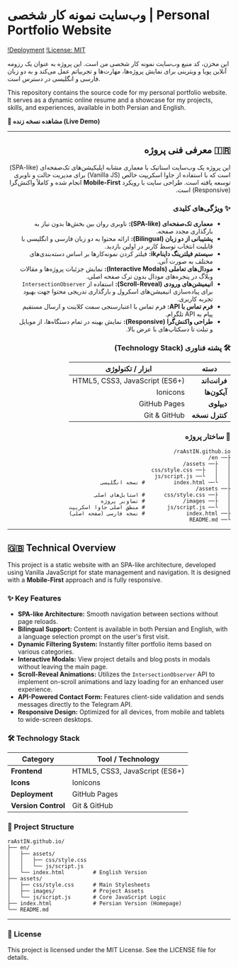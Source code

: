 # وب‌سایت نمونه کار شخصی | Personal Portfolio Website

[!Deployment](https://github.com/raAstIN/raAstIN.github.io/deployments/activity_log?environment=github-pages)
[!License: MIT](https://opensource.org/licenses/MIT)

این مخزن، کد منبع وب‌سایت نمونه کار شخصی من است. این پروژه به عنوان یک رزومه آنلاین پویا و ویترینی برای نمایش پروژه‌ها، مهارت‌ها و تجربیاتم عمل می‌کند و به دو زبان فارسی و انگلیسی در دسترس است.

This repository contains the source code for my personal portfolio website. It serves as a dynamic online resume and a showcase for my projects, skills, and experiences, available in both Persian and English.

**🚀 مشاهده نسخه زنده (Live Demo)**

---

<div dir="rtl">

## 🇮🇷 معرفی فنی پروژه

این پروژه یک وب‌سایت استاتیک با معماری مشابه اپلیکیشن‌های تک‌صفحه‌ای (SPA-like) است که با استفاده از جاوا اسکریپت خالص (Vanilla JS) برای مدیریت حالت و ناوبری توسعه یافته است. طراحی سایت با رویکرد **Mobile-First** انجام شده و کاملاً واکنش‌گرا (Responsive) است.

### ✨ ویژگی‌های کلیدی

- **معماری تک‌صفحه‌ای (SPA-like):** ناوبری روان بین بخش‌ها بدون نیاز به بارگذاری مجدد صفحه.
- **پشتیبانی از دو زبان (Bilingual):** ارائه محتوا به دو زبان فارسی و انگلیسی با قابلیت انتخاب توسط کاربر در اولین بازدید.
- **سیستم فیلترینگ داینامik:** فیلتر کردن نمونه‌کارها بر اساس دسته‌بندی‌های مختلف به صورت آنی.
- **مودال‌های تعاملی (Interactive Modals):** نمایش جزئیات پروژه‌ها و مقالات وبلاگ در پنجره‌های مودال بدون ترک صفحه اصلی.
- **انیمیشن‌های ورودی (Scroll-Reveal):** استفاده از `IntersectionObserver` برای پیاده‌سازی انیمیشن‌های اسکرول و بارگذاری تدریجی محتوا جهت بهبود تجربه کاربری.
- **فرم تماس با API:** فرم تماس با اعتبارسنجی سمت کلاینت و ارسال مستقیم پیام به API تلگرام.
- **طراحی واکنش‌گرا (Responsive):** نمایش بهینه در تمام دستگاه‌ها، از موبایل و تبلت تا دسکتاپ‌های با عرض بالا.

### 🛠️ پشته فناوری (Technology Stack)

| دسته          | ابزار / تکنولوژی                               |
|---------------|-------------------------------------------------|
| **فرانت‌اند**    | HTML5, CSS3, JavaScript (ES6+)                  |
| **آیکون‌ها**      | Ionicons           |
| **دیپلوی**      | GitHub Pages       |
| **کنترل نسخه** | Git & GitHub                                    |

### 📂 ساختار پروژه

```
raAstIN.github.io/
├── en/
│   ├── assets/
│   │   ├── css/style.css
│   │   └── js/script.js
│   └── index.html         # نسخه انگلیسی
├── assets/
│   ├── css/style.css      # استایل‌های اصلی
│   ├── images/            # تصاویر پروژه
│   └── js/script.js       # منطق اصلی جاوا اسکریپت
├── index.html             # نسخه فارسی (صفحه اصلی)
└── README.md
```

</div>

---

<div dir="ltr">

## 🇬🇧 Technical Overview

This project is a static website with an SPA-like architecture, developed using Vanilla JavaScript for state management and navigation. It is designed with a **Mobile-First** approach and is fully responsive.

### ✨ Key Features

- **SPA-like Architecture:** Smooth navigation between sections without page reloads.
- **Bilingual Support:** Content is available in both Persian and English, with a language selection prompt on the user's first visit.
- **Dynamic Filtering System:** Instantly filter portfolio items based on various categories.
- **Interactive Modals:** View project details and blog posts in modals without leaving the main page.
- **Scroll-Reveal Animations:** Utilizes the `IntersectionObserver` API to implement on-scroll animations and lazy loading for an enhanced user experience.
- **API-Powered Contact Form:** Features client-side validation and sends messages directly to the Telegram API.
- **Responsive Design:** Optimized for all devices, from mobile and tablets to wide-screen desktops.

### 🛠️ Technology Stack

| Category      | Tool / Technology                               |
|---------------|-------------------------------------------------|
| **Frontend**    | HTML5, CSS3, JavaScript (ES6+)                  |
| **Icons**       | Ionicons           |
| **Deployment**  | GitHub Pages       |
| **Version Control** | Git & GitHub                                    |

### 📂 Project Structure

```
raAstIN.github.io/
├── en/
│   ├── assets/
│   │   ├── css/style.css
│   │   └── js/script.js
│   └── index.html         # English Version
├── assets/
│   ├── css/style.css      # Main Stylesheets
│   ├── images/            # Project Assets
│   └── js/script.js       # Core JavaScript Logic
├── index.html             # Persian Version (Homepage)
└── README.md
```

</div>

---

### 📄 License

This project is licensed under the MIT License. See the LICENSE file for details.